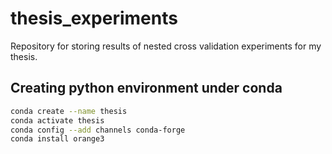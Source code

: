 # thesis_experiments
Repository for storing results of nested cross validation experiments for my thesis.


## Creating python environment under conda

```bash
conda create --name thesis 
conda activate thesis
conda config --add channels conda-forge
conda install orange3
```